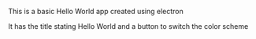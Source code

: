 This is a basic Hello World app created using electron

It has the title stating Hello World and a button to switch the color scheme
